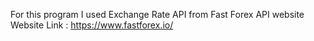 For this program I used Exchange Rate API from Fast Forex API website
Website Link : https://www.fastforex.io/
